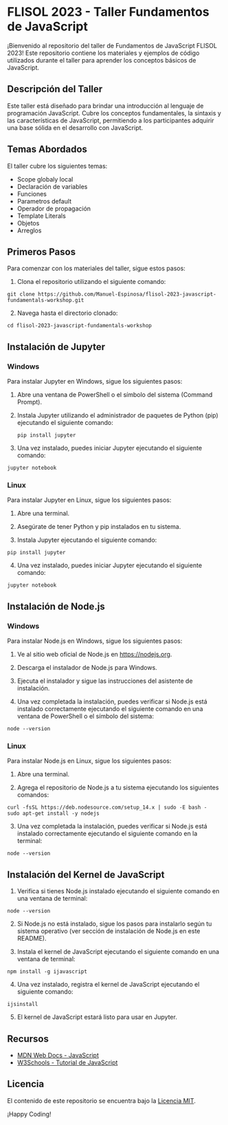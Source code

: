 # FLISOL 2023 - Taller Fundamentos de JavaScript

¡Bienvenido al repositorio del taller de Fundamentos de JavaScript FLISOL 2023! Este repositorio contiene los materiales y ejemplos de código utilizados durante el taller para aprender los conceptos básicos de JavaScript.

## Descripción del Taller
Este taller está diseñado para brindar una introducción al lenguaje de programación JavaScript. Cubre los conceptos fundamentales, la sintaxis y las características de JavaScript, permitiendo a los participantes adquirir una base sólida en el desarrollo con JavaScript.

## Temas Abordados
El taller cubre los siguientes temas:

- Scope globaly local
- Declaración de variables
- Funciones
- Parametros default
- Operador de propagación
- Template Literals
- Objetos
- Arreglos

## Primeros Pasos
Para comenzar con los materiales del taller, sigue estos pasos:

1. Clona el repositorio utilizando el siguiente comando:

```git clone https://github.com/Manuel-Espinosa/flisol-2023-javascript-fundamentals-workshop.git```

2. Navega hasta el directorio clonado:

```cd flisol-2023-javascript-fundamentals-workshop```

## Instalación de Jupyter

### Windows
Para instalar Jupyter en Windows, sigue los siguientes pasos:

1. Abre una ventana de PowerShell o el símbolo del sistema (Command Prompt).

2. Instala Jupyter utilizando el administrador de paquetes de Python (pip) ejecutando el siguiente comando:
   
   ```pip install jupyter```

3. Una vez instalado, puedes iniciar Jupyter ejecutando el siguiente comando:

```jupyter notebook```


### Linux
Para instalar Jupyter en Linux, sigue los siguientes pasos:

1. Abre una terminal.

2. Asegúrate de tener Python y pip instalados en tu sistema.

3. Instala Jupyter ejecutando el siguiente comando:

```pip install jupyter```

4. Una vez instalado, puedes iniciar Jupyter ejecutando el siguiente comando:

```jupyter notebook```


## Instalación de Node.js

### Windows
Para instalar Node.js en Windows, sigue los siguientes pasos:

1. Ve al sitio web oficial de Node.js en https://nodejs.org.

2. Descarga el instalador de Node.js para Windows.

3. Ejecuta el instalador y sigue las instrucciones del asistente de instalación.

4. Una vez completada la instalación, puedes verificar si Node.js está instalado correctamente ejecutando el siguiente comando en una ventana de PowerShell o el símbolo del sistema:

```node --version```


### Linux
Para instalar Node.js en Linux, sigue los siguientes pasos:

1. Abre una terminal.

2. Agrega el repositorio de Node.js a tu sistema ejecutando los siguientes comandos:

```
curl -fsSL https://deb.nodesource.com/setup_14.x | sudo -E bash -
sudo apt-get install -y nodejs
```

3. Una vez completada la instalación, puedes verificar si Node.js está instalado correctamente ejecutando el siguiente comando en la terminal:
   
```node --version```


## Instalación del Kernel de JavaScript

1. Verifica si tienes Node.js instalado ejecutando el siguiente comando en una ventana de terminal:

```node --version```

2. Si Node.js no está instalado, sigue los pasos para instalarlo según tu sistema operativo (ver sección de instalación de Node.js en este README).

3. Instala el kernel de JavaScript ejecutando el siguiente comando en una ventana de terminal:

```npm install -g ijavascript```

4. Una vez instalado, registra el kernel de JavaScript ejecutando el siguiente comando:

```ijsinstall```

5. El kernel de JavaScript estará listo para usar en Jupyter.


## Recursos
- [MDN Web Docs - JavaScript](https://developer.mozilla.org/es/docs/Web/JavaScript)
- [W3Schools - Tutorial de JavaScript](https://www.w3schools.com/js/)


## Licencia
El contenido de este repositorio se encuentra bajo la [Licencia MIT](LICENSE).

¡Happy Coding!